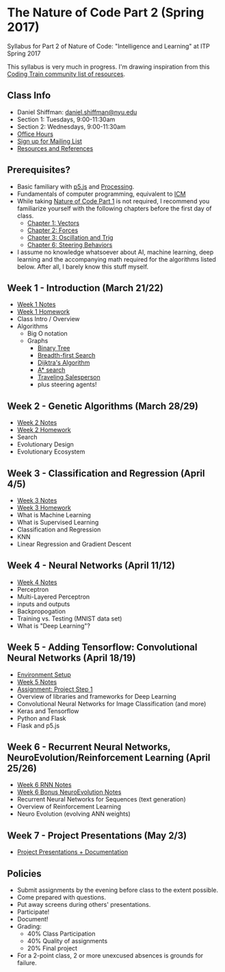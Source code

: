 The Nature of Code Part 2 (Spring 2017)
======================================

Syllabus for Part 2 of Nature of Code: "Intelligence and Learning" at ITP Spring 2017

This syllabus is very much in progress. I'm drawing inspiration from this [Coding Train community list of resources](https://github.com/CodingTrain/Machine-Learning).

Class Info
----------
* Daniel Shiffman: daniel.shiffman@nyu.edu
* Section 1: Tuesdays, 9:00-11:30am
* Section 2: Wednesdays, 9:00-11:30am
* [Office Hours](https://itp.nyu.edu/inwiki/Signup/Shiffman)
* [Sign up for Mailing List](https://groups.google.com/a/itp.nyu.edu/forum/#!forum/natureofcode)
* [Resources and References](https://github.com/shiffman/NOC-S17-2-Intelligence-Learning/wiki/References-Resources)

Prerequisites?
-------------
* Basic familiary with [p5.js](http://p5js.org) and [Processing](http://processing.org).
* Fundamentals of computer programming, equivalent to [ICM](https://github.com/ITPNYU/ICM-2016)
* While taking [Nature of Code Part 1](https://github.com/shiffman/NOC-S17-1-Physics-Animation) is not required, I recommend you familiarize yourself with the following chapters before the first day of class.
  * [Chapter 1: Vectors](http://natureofcode.com/book/chapter-1-vectors)
  * [Chapter 2: Forces](http://natureofcode.com/book/chapter-2-forces)
  * [Chapter 3: Oscillation and Trig](http://natureofcode.com/book/chapter-3-oscillation)
  * [Chapter 6: Steering Behaviors](http://natureofcode.com/book/chapter-6-autonomous-agents)
* I assume no knowledge whatsoever about AI, machine learning, deep learning and the accompanying math required for the algorithms listed below. After all, I barely know this stuff myself.

Week 1 - Introduction (March 21/22)
-------------------------------
* [Week 1 Notes](https://github.com/shiffman/NOC-S17-2-Intelligence-Learning/blob/master/week1-graphs/README.md)
* [Week 1 Homework](https://github.com/shiffman/NOC-S17-2-Intelligence-Learning/wiki/Homework-1)
* Class Intro / Overview
* Algorithms
  * Big O notation
  * Graphs
     * [Binary Tree](https://en.wikipedia.org/wiki/Binary_tree)
     * [Breadth-first Search](https://en.wikipedia.org/wiki/Breadth-first_search)
     * [Dijktra's Algorithm](https://en.wikipedia.org/wiki/Dijkstra's_algorithm)
     * [A\* search](https://en.wikipedia.org/wiki/A*_search_algorithm)
     * [Traveling Salesperson](https://en.wikipedia.org/wiki/Travelling_salesman_problem)
     * plus steering agents!

Week 2 - Genetic Algorithms (March 28/29)
---------------------------
* [Week 2 Notes](https://github.com/shiffman/NOC-S17-2-Intelligence-Learning/blob/master/week2-evolution/README.md)
* [Week 2 Homework](https://github.com/shiffman/NOC-S17-2-Intelligence-Learning/wiki/Homework-2)
* Search
* Evolutionary Design
* Evolutionary Ecosystem

Week 3 - Classification and Regression (April 4/5)
-------------------------------
* [Week 3 Notes](https://github.com/shiffman/NOC-S17-2-Intelligence-Learning/blob/master/week3-classification-regression/README.md)
* [Week 3 Homework](https://github.com/shiffman/NOC-S17-2-Intelligence-Learning/wiki/Homework-3)
* What is Machine Learning
* What is Supervised Learning
* Classification and Regression
* KNN
* Linear Regression and Gradient Descent

Week 4 - Neural Networks (April 11/12)
------------------------
* [Week 4 Notes](https://github.com/shiffman/NOC-S17-2-Intelligence-Learning/blob/master/week4-neural-networks/README.md)
* Perceptron
* Multi-Layered Perceptron
* inputs and outputs
* Backpropogation
* Training vs. Testing (MNIST data set)
* What is "Deep Learning"?

Week 5 - Adding Tensorflow: Convolutional Neural Networks (April 18/19)
-----------------------------
* [Environment Setup](https://github.com/shiffman/NOC-S17-2-Intelligence-Learning/wiki/Python-Environment-Setup)
* [Week 5 Notes](https://github.com/shiffman/NOC-S17-2-Intelligence-Learning/blob/master/week5-cnn-tensorflow/README.md)
* [Assignment: Project Step 1](https://github.com/shiffman/NOC-S17-2-Intelligence-Learning/wiki/Project-Step-1)
* Overview of libraries and frameworks for Deep Learning
* Convolutional Neural Networks for Image Classification (and more)
* Keras and Tensorflow
* Python and Flask
* Flask and p5.js

Week 6 - Recurrent Neural Networks, NeuroEvolution/Reinforcement Learning (April 25/26)
--------------------------
* [Week 6 RNN Notes](https://github.com/shiffman/NOC-S17-2-Intelligence-Learning/blob/master/week6-rnn-tensorflow/README.md)
* [Week 6 Bonus NeuroEvolution Notes](https://github.com/shiffman/NOC-S17-2-Intelligence-Learning/blob/master/week6bonus-neuroevolution/README.md)
* Recurrent Neural Networks for Sequences (text generation)
* Overview of Reinforcement Learning
* Neuro Evolution (evolving ANN weights)

Week 7 - Project Presentations (May 2/3)
------------------------------
* [Project Presentations + Documentation](https://github.com/shiffman/NOC-S17-2-Intelligence-Learning/wiki/Project)

Policies
-----------------------------------------------
* Submit assignments by the evening before class to the extent possible.
* Come prepared with questions.
* Put away screens during others' presentations.
* Participate!
* Document!
* Grading:
   * 40% Class Participation
   * 40% Quality of assignments
   * 20% Final project
* For a 2-point class, 2 or more unexcused absences is grounds for failure.
